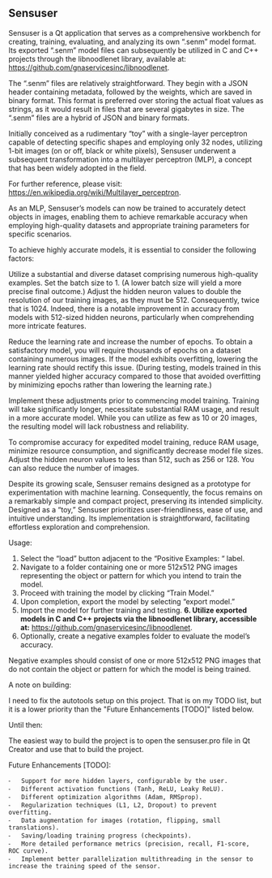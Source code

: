## Sensuser
Sensuser is a Qt application that serves as a comprehensive workbench for creating, training, evaluating, and analyzing its own “.senm” model format. Its exported “.senm” model files can subsequently be utilized in C and C++ projects through the libnoodlenet library, available at: https://github.com/gnaservicesinc/libnoodlenet.

The “.senm” files are relatively straightforward. They begin with a JSON header containing metadata, followed by the weights, which are saved in binary format. This format is preferred over storing the actual float values as strings, as it would result in files that are several gigabytes in size. The “.senm” files are a hybrid of JSON and binary formats.

Initially conceived as a rudimentary “toy” with a single-layer perceptron capable of detecting specific shapes and employing only 32 nodes, utilizing 1-bit images (on or off, black or white pixels), Sensuser underwent a subsequent transformation into a multilayer perceptron (MLP), a concept that has been widely adopted in the field.

For further reference, please visit: https://en.wikipedia.org/wiki/Multilayer_perceptron.

As an MLP, Sensuser’s models can now be trained to accurately detect objects in images, enabling them to achieve remarkable accuracy when employing high-quality datasets and appropriate training parameters for specific scenarios.

To achieve highly accurate models, it is essential to consider the following factors:

Utilize a substantial and diverse dataset comprising numerous high-quality examples. Set the batch size to 1. (A lower batch size will yield a more precise final outcome.) Adjust the hidden neuron values to double the resolution of our training images, as they must be 512. Consequently, twice that is 1024. Indeed, there is a notable improvement in accuracy from models with 512-sized hidden neurons, particularly when comprehending more intricate features.

Reduce the learning rate and increase the number of epochs. To obtain a satisfactory model, you will require thousands of epochs on a dataset containing numerous images. If the model exhibits overfitting, lowering the learning rate should rectify this issue. (During testing, models trained in this manner yielded higher accuracy compared to those that avoided overfitting by minimizing epochs rather than lowering the learning rate.)

Implement these adjustments prior to commencing model training. Training will take significantly longer, necessitate substantial RAM usage, and result in a more accurate model. While you can utilize as few as 10 or 20 images, the resulting model will lack robustness and reliability.

To compromise accuracy for expedited model training, reduce RAM usage, minimize resource consumption, and significantly decrease model file sizes. Adjust the hidden neuron values to less than 512, such as 256 or 128. You can also reduce the number of images.

Despite its growing scale, Sensuser remains designed as a prototype for experimentation with machine learning. Consequently, the focus remains on a remarkably simple and compact project, preserving its intended simplicity. Designed as a “toy,” Sensuser prioritizes user-friendliness, ease of use, and intuitive understanding. Its implementation is straightforward, facilitating effortless exploration and comprehension.

Usage:

1. Select the “load” button adjacent to the “Positive Examples: “ label.
2. Navigate to a folder containing one or more 512x512 PNG images representing the object or pattern for which you intend to train the model.
3. Proceed with training the model by clicking “Train Model.”
4. Upon completion, export the model by selecting “export model.”
5. Import the model for further training and testing.
**6. Utilize exported models in C and C++ projects via the libnoodlenet library, accessible at:** https://github.com/gnaservicesinc/libnoodlenet.
7. Optionally, create a negative examples folder to evaluate the model’s accuracy.

Negative examples should consist of one or more 512x512 PNG images that do not contain the object or pattern for which the model is being trained.

A note on building:
 
I need to fix the autotools setup on this project. That is on my TODO list, but it is a lower priority than the "Future Enhancements [TODO]" listed below.

Until then:

The easiest way to build the project is to open the sensuser.pro file in Qt Creator and use that to build the project. 


Future Enhancements [TODO]:

	⁃	Support for more hidden layers, configurable by the user.
	⁃	Different activation functions (Tanh, ReLU, Leaky ReLU).
	⁃	Different optimization algorithms (Adam, RMSprop).
	⁃	Regularization techniques (L1, L2, Dropout) to prevent overfitting.
	⁃	Data augmentation for images (rotation, flipping, small translations).
	⁃	Saving/loading training progress (checkpoints).
	⁃	More detailed performance metrics (precision, recall, F1-score, ROC curve).
	⁃	Implement better parallelization multithreading in the sensor to increase the training speed of the sensor.
